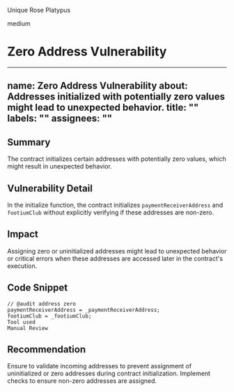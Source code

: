 Unique Rose Platypus

medium

# Zero Address Vulnerability

---
name: Zero Address Vulnerability
about: Addresses initialized with potentially zero values might lead to unexpected behavior.
title: ""
labels: ""
assignees: ""
---

## Summary

The contract initializes certain addresses with potentially zero values, which might result in unexpected behavior.

## Vulnerability Detail

In the initialize function, the contract initializes `paymentReceiverAddress` and `footiumClub` without explicitly verifying if these addresses are non-zero.

## Impact

Assigning zero or uninitialized addresses might lead to unexpected behavior or critical errors when these addresses are accessed later in the contract's execution.

## Code Snippet

```solidity
// @audit address zero
paymentReceiverAddress = _paymentReceiverAddress;
footiumClub = _footiumClub;
Tool used
Manual Review
```
## Recommendation
Ensure to validate incoming addresses to prevent assignment of uninitialized or zero addresses during contract initialization. Implement checks to ensure non-zero addresses are assigned.